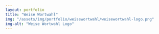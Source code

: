 ```yaml
---
layout: portfolio
title: "Weise Wortwahl"
img: "/assets/img/portfolio/weisewortwahl/weisewortwahl-logo.png"
img-alt: "Weise Wortwahl Logo"
---
```



